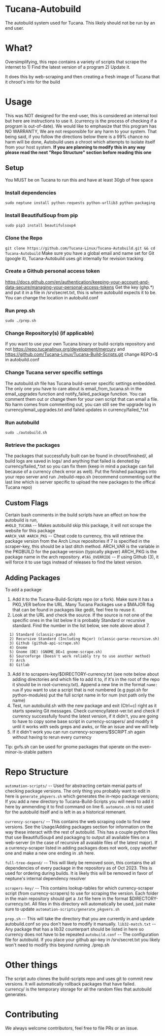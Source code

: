 # Tucana-Autobuild

The autobuild system used for Tucana. This likely should not be run by an end user.

# What?
Oversimplifying, this repo contains a variety of scripts that scrape the internet to 1) Find the latest version of a program 2) Update it.

It does this by web-scraping and then creating a fresh image of Tucana that it chroot's into for the build

# Usage
This was NOT designed for the end-user, this is considered an internal tool but here are instructions to use it.
(currency is the process of checking if a program is out-of-date). We would like to emphasize that this program has NO WARRANTY, We are not responsible
for any harm to your system. That being said, if you follow the directions below there is a 99% chance no harm will be done, Autobuild uses a chroot which attempts to isolate
itself from your host system.
**If you are planning to modify this in any way please read the next "Repo Structure" section before reading this one** 
## Setup
You MUST be on Tucana to run this and have at least 30gb of free space
### Install dependencies
```sudo neptune install python-requests python-urllib3 python-packaging```  
### Install BeautifulSoup from pip
```sudo pip3 install beautifulsoup4```
### Clone the Repo
```git clone https://github.com/Tucana-Linux/Tucana-Autobuild.git && cd Tucana-Autobuild```
Make sure you have a global email and name set for Git (google it), Tucana-Autobuild uses git internally for revision tracking

### Create a Github personal access token
https://docs.github.com/en/authentication/keeping-your-account-and-data-secure/managing-your-personal-access-tokens
Get the key (ghp.*) and put it in a file in /srv/secret.txt, this is where autobuild expects it to be. You can change the location in autobuild.conf

### Run prep.sh
```sudo ./prep.sh```

### Change Repository(s) (if applicable)
If you want to use your own Tucana binary or build-scripts repository and not https://repo.tucanalinux.org/development/mercury and https://github.com/Tucana-Linux/Tucana-Build-Scripts.git change REPO=$ in autobuild.conf

### Change Tucana server specific settings
The autobuild.sh file has Tucana build-server specific settings embedded. The only one you have to care about is email_from_tucana.sh in the email_upgrades function and notify_failed_package function. You can comment them out or change them for your own script that can email a file. No harm comes from commenting out, you can still see the upgrade log in currency/email_upgrades.txt and failed updates in currency/failed_*.txt

### Run autobuild
```sudo ./autobuild.sh ```

### Retrieve the packages
The packages that successfully built can be found in chroot/finished/, all build logs are saved in logs/ and anything that failed is denoted by currency/failed_*.txt so you can fix them (keep in mind a package can fail because of a currency check error as well). Put the finished packages into your repo server and run ./rebuild-repo.sh (recommend commenting out the last line which is server specific to upload the new packages to the offical Tucana repo)
## Custom Flags
Certain bash comments in the build scripts have an effect on how the autobuild is run,  
```#HOLD_TUCANA``` -- Makes autobuild skip this package, it will not scrape the website for this package  
```#ARCH_VAR #ARCH_PKG``` -- Cheat code to currency, this will retrieve the package version from the Arch Linux repositories if 7 is specified in the scraper-key, this should be a last ditch method. ARCH_VAR is the variable in the PKGBUILD for the package version (typically pkgver) ARCH_PKG is the package name in the arch repository.
```#TAG_OVERRIDE``` -- If using Github (3), it will force it to use tags instead of releases to find the latest version.


## Adding Packages
To add a package 
1) Add it to the Tucana-Build-Scripts repo (or a fork). Make sure it has a PKG_VER before the URL. Many Tucana Packages use a $MAJOR flag that can be found in packages like gedit, feel free to reuse it.
2)  Look at the URL and check the source. If the source is not one of the specific ones in the list below it is probably Standard or recursive standard. Find the number in the list below, see note above about 7.
```
  1) Standard (classic-parse.sh)
  2) Recursive Standard (Including Major) (classic-parse-recursive.sh)
  3) Github (github-api-scrape.sh)
  4) Gnome
  5) Gnome (DE) (GNOME_DE=1 gnome-scrape.sh) 
  6) Sourceforge (Doesn't work reliably try to use another method)
  7) Arch
  8) Gitlab
```
3) Add it to scrapers-key/$DIRECTORY-currency.txt (see note below about adding directories and which file to add it to, if it's in the root of the repo it should be in root-currency.txt). Append a new line in the format ```name: num``` if you want to use a script that is not numbered (e.g pypi.sh for python-modules) put the full script name in for num (not path only the name)
4) Test, run autobuild.sh with the new package and exit (Ctrl+c) right as it starts spewing Git messages. Check currency/latest-ver.txt and check if currency successfully found the latest version, if it didn't, you are going to have to copy some base script in currency-scrapers/ and modify it until it works with seds greps and awks, or file an issue and we will help
5) If it didn't work you can run currency-scrapers/$SCRIPT.sh again without having to rerun every currency

Tip: gvfs.sh can be used for gnome packages that operate on the even-minor-is-stable pattern

# Repo Structure
```automation-scripts/``` -- Used for abstracting certain menial parts of checking package versions. The only thing you probably want to edit in here is ```generate_pkgvers.sh``` which generates the in-repo package versions; If you add a new directory to Tucana-Build-Scripts you will need to add it here by ammending it to find command on line 6. ```automate.sh``` is not used for the autobuild itself and is left in as a historical remenant.  

```currency-scrapers/``` -- This contains the web scraping code to find new versions. See the Usage/Adding packages section for information on the way these interact with the rest of autobuild. This has a couple python files that use BeautifulSoup4 and packaging to output all available files on a web-server (in the case of recursive all avaiable files of the latest major). If a currency-scraper listed in adding packages does not work, copy another one and make a new one ending in .sh here.

```full-tree-depend/``` -- This will likely be removed soon, this contains the all dependencies of every package in the repository as of Oct 2023. This is used for ordering during builds. It is likely this will be removed in favor of neptune's internal dependency resolver  

```scrapers-key/``` -- This contains lookup-tables for which currency-scraper script (from currency-scrapers) to use for scraping the version. Each folder in the main repository should get a .txt file here in the format $DIRECTORY-currency.txt. All files in this directory will automatically be used, just make sure to update ```automation-scripts/generate_pkgvers.sh```  

```prep.sh``` -- This will take the directory that you are currently in and update autobuild.conf so you don't have to modify it manually.
```lib32-match.txt``` -- Any package that has a lib32 counterpart should be listed in here so currency does not have to be repeated
```autobuild.conf``` -- The configuration file for autobuild. If you place your github api-key in /srv/secret.txt you likely won't need to modify this beyond running ./prep.sh

# Other things
The script auto clones the build-scripts repo and uses git to commit new versions. It will automatically rollback packages that have failed.  
currency/ is the temporary storage for all the random files that autobuild generates.  

# Contributing
We always welcome contributors, feel free to file PRs or an issue.
